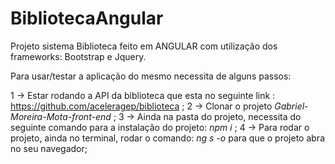 # BibliotecaAngular

Projeto sistema Biblioteca feito em ANGULAR com utilização dos frameworks: Bootstrap e Jquery.

Para usar/testar a aplicação do mesmo necessita de alguns passos: 

1 -> Estar rodando a API da biblioteca que esta no seguinte link : https://github.com/aceleragep/biblioteca ;
2 -> Clonar o projeto *Gabriel-Moreira-Mota-front-end* ;
3 -> Ainda na pasta do projeto, necessita do seguinte comando para a instalação do projeto:  *npm i* ;
4 -> Para rodar o projeto, ainda no terminal, rodar o comando: *ng s -o* para que o projeto abra no seu navegador;

